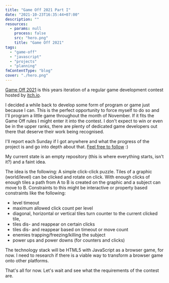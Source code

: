 ```yaml
---
title: "Game Off 2021 Part I"
date: "2021-10-23T16:35:44+07:00"
description: ""
resources:
  - params: null
    process: false
    src: "hero.png"
    title: "Game Off 2021"
tags:
  - "game-off"
  - "javascript"
  - "projects"
  - "planning"
fmContentType: "blog"
cover: "./hero.png"
---
```


[Game Off 2021](https://itch.io/jam/game-off-2021) is this years iteration of a regular game development contest hosted by [itch.io](https://itch.io).

I decided a while back to develop some form of program or game just because I can. This is the perfect opportunity to force myself to do so and I'll program a little game throughout the month of November. If it fits the Game Off rules I might enter it into the contest. I don't expect to win or even be in the upper ranks, there are plenty of dedicated game developers out there that deserve their work being recognised.

I'll report each Sunday if I got anywhere and what the progress of the project is and go into depth about that. [Feel free to follow](/tags/game-off/) :)

My current state is an empty repository (this is where everything starts, isn't it?) and a faint idea.

The idea is the following: A simple click-click puzzle. Tiles of a graphic (world/level) can be clicked and rotate on click. With enough clicks of enough tiles a path from A to B is created on the graphic and a subject can move to B. Constraints to this might be interactive or property based constraints like the following:

- level timeout
- maximum allowed click count per level
- diagonal, horizontal or vertical tiles turn counter to the current clicked tile,
- tiles dis- and reappear on certain clicks
- tiles dis- and reappear based on timeout or move count
- enemies trapping/freezing/killing the subject
- power ups and power downs (for counters and clicks)

The technology stack will be HTML5 with JavaScript as a browser game, for now. I need to research if there is a viable way to transform a browser game onto other platforms.

That's all for now. Let's wait and see what the requirements of the contest are.
